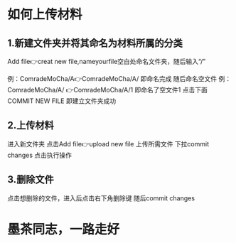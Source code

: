 # 如何上传材料

1.新建文件夹并将其命名为材料所属的分类
---------------
Add file👉creat new file,nameyourfile空白处命名文件夹，随后输入“/”

例：ComradeMoCha/A👉ComradeMoCha/A/ 即命名完成 
随后命名空文件 
例：ComradeMoCha/A/
👉ComradeMoCha/A/1 即命名了空文件1
点击下面COMMIT NEW FILE 即建立文件夹成功





2.上传材料 
---------------
进入新文件夹 点击Add file👉upload new file 上传所需文件
下拉commit changes 点击执行操作





3.删除文件
---------------
点击想删除的文件，进入后点击右下角删除键 随后commit changes 







墨茶同志，一路走好
======================
